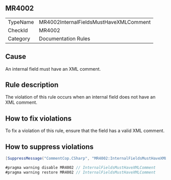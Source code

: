 ## MR4002

<table>
<tr>
  <td>TypeName</td>
  <td>MR4002InternalFieldsMustHaveXMLComment</td>
</tr>
<tr>
  <td>CheckId</td>
  <td>MR4002</td>
</tr>
<tr>
  <td>Category</td>
  <td>Documentation Rules</td>
</tr>
</table>

## Cause

An internal field must have an XML comment.

## Rule description

The violation of this rule occurs when an internal field does not have an XML comment.

## How to fix violations

To fix a violation of this rule, ensure that the field has a valid XML comment.

## How to suppress violations

```csharp
[SuppressMessage("CommentCop.CSharp", "MR4002:InternalFieldsMustHaveXMLComment", Justification = "Reviewed.")]
```

```csharp
#pragma warning disable MR4002 // InternalFieldsMustHaveXMLComment
#pragma warning restore MR4002 // InternalFieldsMustHaveXMLComment
```